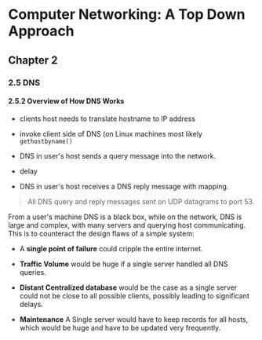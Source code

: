 # Computer Networking: A Top Down Approach

## Chapter 2

### 2.5 DNS

#### 2.5.2 Overview of How DNS Works

- clients host needs to translate hostname to IP address

- invoke client side of DNS (on Linux machines most likely
  `gethostbyname()`

- DNS in user's host sends a query message into the network.

- delay

- DNS in user's host receives a DNS reply message with mapping. 

> All DNS query and reply messages sent on UDP datagrams to port 53. 

From a user's machine DNS is a black box, while on the network, DNS is
large and complex, with many servers and querying host communicating. This
is to counteract the design flaws of a simple system:

- A **single point of failure** could cripple the entire internet.

- **Traffic Volume** would be huge if a single server handled all DNS
  queries.

- **Distant Centralized database** would be the case as a single server
  could not be close to all possible clients, possibly leading to
significant delays.

- **Maintenance** A Single server would have to keep records for all
  hosts, which would be huge and have to be updated very frequently.


